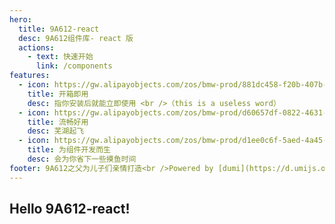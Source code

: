 ```yaml
---
hero:
  title: 9A612-react
  desc: 9A612组件库- react 版
  actions:
    - text: 快速开始
      link: /components
features:
  - icon: https://gw.alipayobjects.com/zos/bmw-prod/881dc458-f20b-407b-947a-95104b5ec82b/k79dm8ih_w144_h144.png
    title: 开箱即用
    desc: 指你安装后就能立即使用 <br />（this is a useless word）
  - icon: https://gw.alipayobjects.com/zos/bmw-prod/d60657df-0822-4631-9d7c-e7a869c2f21c/k79dmz3q_w126_h126.png
    title: 流畅好用
    desc: 芜湖起飞
  - icon: https://gw.alipayobjects.com/zos/bmw-prod/d1ee0c6f-5aed-4a45-a507-339a4bfe076c/k7bjsocq_w144_h144.png
    title: 为组件开发而生
    desc: 会为你省下一些摸鱼时间
footer: 9A612之父为儿子们亲情打造<br />Powered by [dumi](https://d.umijs.org)
---
```


## Hello 9A612-react!
